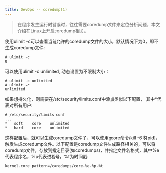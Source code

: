 ```yaml
---
title: DevOps -- coredump(1)
---
```


> 在程序发生运行时错误时，往往需要coredump文件来定位分析问题，本文介绍在Linux上开启coredump相关。


使用ulimit -c可以查看当前允许的coredump文件的大小，默认情况下为0，即不生成coredump文件:
```
# ulimit -c
0
```

可以使用ulimit -c unlimited, 动态设置为不限制大小：
```
# ulimit -c unlimited
# ulimit -c
unlimited
```

如果想持久化，则需要在/etc/security/limits.conf中添加类似以下配置，  其中*代表对所有用户:

```
# /etc/security/limits.conf
...
*	soft	core	unlimited
*	hard	core	unlimited
```

这样配置后，就可以生成coredump文件了，可以使用gcore命令/kill -6 $[pid]，触发生成coredump文件。以下配置是coredump文件生成路径相关的，可以将coredump文件，存放到指定目录(如coredumps)，并指定文件名格式，其中%e代表程序名，%p代表进程号，%t为时间戳:
```
kernel.core_pattern=/coredumps/core-%e-%p-%t
```
